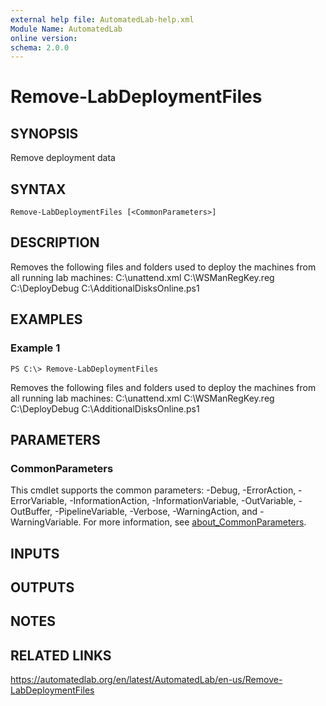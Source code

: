 ```yaml
---
external help file: AutomatedLab-help.xml
Module Name: AutomatedLab
online version:
schema: 2.0.0
---
```


# Remove-LabDeploymentFiles

## SYNOPSIS
Remove deployment data

## SYNTAX

```
Remove-LabDeploymentFiles [<CommonParameters>]
```

## DESCRIPTION
Removes the following files and folders used to deploy the machines from all running lab machines: C:\unattend.xml C:\WSManRegKey.reg C:\DeployDebug C:\AdditionalDisksOnline.ps1

## EXAMPLES

### Example 1
```
PS C:\> Remove-LabDeploymentFiles
```

Removes the following files and folders used to deploy the machines from all running lab machines: C:\unattend.xml C:\WSManRegKey.reg C:\DeployDebug C:\AdditionalDisksOnline.ps1

## PARAMETERS

### CommonParameters
This cmdlet supports the common parameters: -Debug, -ErrorAction, -ErrorVariable, -InformationAction, -InformationVariable, -OutVariable, -OutBuffer, -PipelineVariable, -Verbose, -WarningAction, and -WarningVariable. For more information, see [about_CommonParameters](http://go.microsoft.com/fwlink/?LinkID=113216).

## INPUTS

## OUTPUTS

## NOTES

## RELATED LINKS
https://automatedlab.org/en/latest/AutomatedLab/en-us/Remove-LabDeploymentFiles
